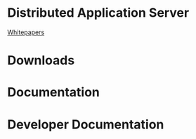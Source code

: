 # Distributed Application Server

[Whitepapers](whitepapers/README.md)

# Downloads

# Documentation

# Developer Documentation
